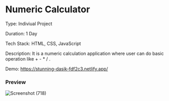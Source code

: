 # Numeric Calculator

Type: Indiviual Project

Duration: 1 Day

Tech Stack: HTML, CSS, JavaScript

Description:
It is a numeric calculation application where user can do basic operation like + - * / .

Demo: https://stunning-dasik-fdf2c3.netlify.app/
  
### Preview

![Screenshot (718)](https://user-images.githubusercontent.com/106326042/192606338-0f50023b-29ea-4fec-b307-633c13893836.png)
